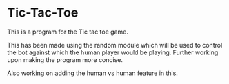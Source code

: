 # Tic-Tac-Toe

This is a program for the Tic tac toe game.

This has been made using the random module which will be used to control the bot against which the human player would be playing. Further working upon making the program more concise.

Also working on adding the human vs human feature in this.
